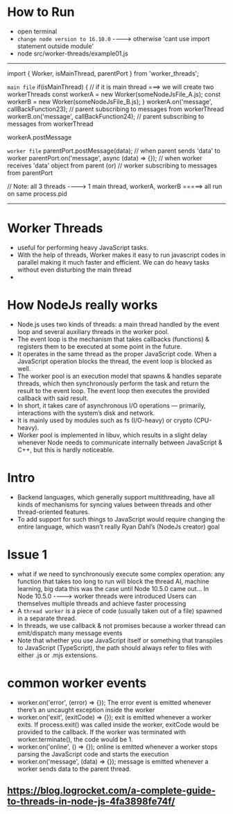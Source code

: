 # How to Run
- open terminal
- `change node version to 16.10.0` ----> otherwise 'cant use import statement outside module'
- node src/worker-threads/example01.js
------------------------------------------------------------------------------------------------------------------------


import { 
    Worker, 
    isMainThread,
    parentPort
} from 'worker_threads';

`main file`
if(isMainThread) {                                                      // if it is main thread ===> we will create two workerThreads
    const workerA = new Worker(someNodeJsFile_A.js);
    const workerB = new Worker(someNodeJsFile_B.js);
}
workerA.on('message', callBackFunction23);                  // parent subscribing to messages from workerThread
workerB.on('message', callBackFunction24);                  // parent subscribing to messages from workerThread

workerA.postMessage

`worker file`
parentPort.postMessage(data);                               // when parent sends 'data' to worker
parentPort.on('message', async (data) => {});               // when worker receives 'data' object from parent (or) 
                                                                // worker subscribing to messages from parentPort

// Note: all 3 threads ----> 1 main thread, workerA, workerB =====> all run on same process.pid

------------------------------------------------------------------------------------------------------------------------
# Worker Threads
- useful for performing heavy JavaScript tasks. 
- With the help of threads, Worker makes it easy to run javascript codes in parallel 
    making it much faster and efficient. 
    We can do heavy tasks without even disturbing the main thread
- 

# How NodeJs really works
- Node.js uses two kinds of threads: 
    a main thread handled by the event loop 
    and several auxiliary threads in the worker pool.
- The event loop is the mechanism that takes callbacks (functions) & registers them to be executed at some point in the future. 
- It operates in the same thread as the proper JavaScript code. 
    When a JavaScript operation blocks the thread, the event loop is blocked as well.
- The worker pool is an execution model that spawns & handles separate threads, 
    which then synchronously perform the task and return the result to the event loop. 
    The event loop then executes the provided callback with said result.
- In short, it takes care of asynchronous I/O operations — primarily, interactions with the system’s disk and network. 
- It is mainly used by modules such as fs (I/O-heavy) or crypto (CPU-heavy). 
- Worker pool is implemented in libuv, 
    which results in a slight delay whenever Node needs to communicate internally between JavaScript & C++, 
    but this is hardly noticeable.

# Intro
- Backend languages, which generally support multithreading, 
    have all kinds of mechanisms for syncing values between threads and other thread-oriented features. 
- To add support for such things to JavaScript would require changing the entire language, 
    which wasn’t really Ryan Dahl’s (NodeJs creator) goal



# Issue 1
- what if we need to synchronously execute some complex operation: 
    any function that takes too long to run will block the thread
    AI, machine learning, big data
    this was the case until Node 10.5.0 came out... In Node 10.5.0 ----> worker threads were introduced
    Users can themselves multiple threads and achieve faster processing
- A `thread worker` is a piece of code (usually taken out of a file) spawned in a separate thread.
- In threads, we use callback & not promises because
    a worker thread can emit/dispatch many message events
- Note that whether you use JavaScript itself or something that transpiles to JavaScript (TypeScript), 
    the path should always refer to files with either .js or .mjs extensions.

# common worker events
- worker.on('error', (error) => {});
    The error event is emitted whenever there’s an uncaught exception inside the worker
- worker.on('exit', (exitCode) => {});
    exit is emitted whenever a worker exits. 
    If process.exit() was called inside the worker, exitCode would be provided to the callback. 
    If the worker was terminated with worker.terminate(), the code would be 1.
- worker.on('online', () => {});
    online is emitted whenever a worker stops parsing the JavaScript code and starts the execution
- worker.on('message', (data) => {});
    message is emitted whenever a worker sends data to the parent thread.

https://blog.logrocket.com/a-complete-guide-to-threads-in-node-js-4fa3898fe74f/
------------------------------------------------------------------------------------------------------------------------






